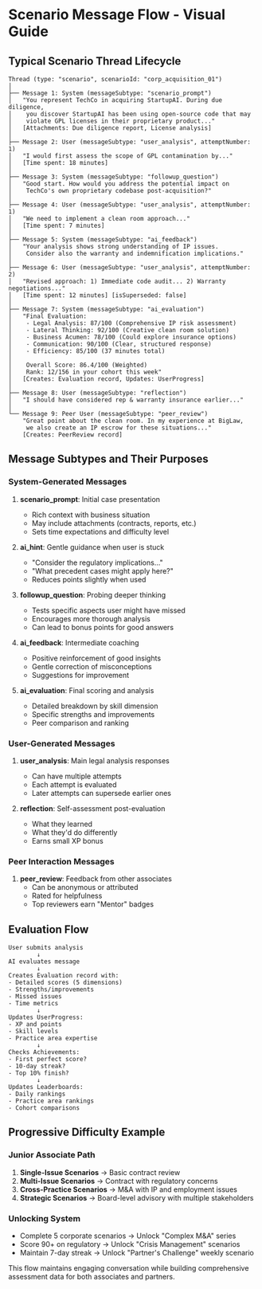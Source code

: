 # Scenario Message Flow - Visual Guide

## Typical Scenario Thread Lifecycle

```
Thread (type: "scenario", scenarioId: "corp_acquisition_01")
│
├── Message 1: System (messageSubtype: "scenario_prompt")
│   "You represent TechCo in acquiring StartupAI. During due diligence,
│    you discover StartupAI has been using open-source code that may
│    violate GPL licenses in their proprietary product..."
│   [Attachments: Due diligence report, License analysis]
│
├── Message 2: User (messageSubtype: "user_analysis", attemptNumber: 1)
│   "I would first assess the scope of GPL contamination by..."
│   [Time spent: 18 minutes]
│
├── Message 3: System (messageSubtype: "followup_question")
│   "Good start. How would you address the potential impact on 
│    TechCo's own proprietary codebase post-acquisition?"
│
├── Message 4: User (messageSubtype: "user_analysis", attemptNumber: 1)
│   "We need to implement a clean room approach..."
│   [Time spent: 7 minutes]
│
├── Message 5: System (messageSubtype: "ai_feedback")
│   "Your analysis shows strong understanding of IP issues.
│    Consider also the warranty and indemnification implications."
│
├── Message 6: User (messageSubtype: "user_analysis", attemptNumber: 2)
│   "Revised approach: 1) Immediate code audit... 2) Warranty negotiations..."
│   [Time spent: 12 minutes] [isSuperseded: false]
│
├── Message 7: System (messageSubtype: "ai_evaluation")
│   "Final Evaluation:
│    - Legal Analysis: 87/100 (Comprehensive IP risk assessment)
│    - Lateral Thinking: 92/100 (Creative clean room solution)
│    - Business Acumen: 78/100 (Could explore insurance options)
│    - Communication: 90/100 (Clear, structured response)
│    - Efficiency: 85/100 (37 minutes total)
│    
│    Overall Score: 86.4/100 (Weighted)
│    Rank: 12/156 in your cohort this week"
│   [Creates: Evaluation record, Updates: UserProgress]
│
├── Message 8: User (messageSubtype: "reflection")
│   "I should have considered rep & warranty insurance earlier..."
│
└── Message 9: Peer User (messageSubtype: "peer_review")
    "Great point about the clean room. In my experience at BigLaw,
     we also create an IP escrow for these situations..."
    [Creates: PeerReview record]
```

## Message Subtypes and Their Purposes

### System-Generated Messages

1. **scenario_prompt**: Initial case presentation
   - Rich context with business situation
   - May include attachments (contracts, reports, etc.)
   - Sets time expectations and difficulty level

2. **ai_hint**: Gentle guidance when user is stuck
   - "Consider the regulatory implications..."
   - "What precedent cases might apply here?"
   - Reduces points slightly when used

3. **followup_question**: Probing deeper thinking
   - Tests specific aspects user might have missed
   - Encourages more thorough analysis
   - Can lead to bonus points for good answers

4. **ai_feedback**: Intermediate coaching
   - Positive reinforcement of good insights
   - Gentle correction of misconceptions
   - Suggestions for improvement

5. **ai_evaluation**: Final scoring and analysis
   - Detailed breakdown by skill dimension
   - Specific strengths and improvements
   - Peer comparison and ranking

### User-Generated Messages

1. **user_analysis**: Main legal analysis responses
   - Can have multiple attempts
   - Each attempt is evaluated
   - Later attempts can supersede earlier ones

2. **reflection**: Self-assessment post-evaluation
   - What they learned
   - What they'd do differently
   - Earns small XP bonus

### Peer Interaction Messages

1. **peer_review**: Feedback from other associates
   - Can be anonymous or attributed
   - Rated for helpfulness
   - Top reviewers earn "Mentor" badges

## Evaluation Flow

```
User submits analysis
        ↓
AI evaluates message
        ↓
Creates Evaluation record with:
- Detailed scores (5 dimensions)
- Strengths/improvements
- Missed issues
- Time metrics
        ↓
Updates UserProgress:
- XP and points
- Skill levels
- Practice area expertise
        ↓
Checks Achievements:
- First perfect score?
- 10-day streak?
- Top 10% finish?
        ↓
Updates Leaderboards:
- Daily rankings
- Practice area rankings
- Cohort comparisons
```

## Progressive Difficulty Example

### Junior Associate Path
1. **Single-Issue Scenarios** → Basic contract review
2. **Multi-Issue Scenarios** → Contract with regulatory concerns
3. **Cross-Practice Scenarios** → M&A with IP and employment issues
4. **Strategic Scenarios** → Board-level advisory with multiple stakeholders

### Unlocking System
- Complete 5 corporate scenarios → Unlock "Complex M&A" series
- Score 90+ on regulatory → Unlock "Crisis Management" scenarios
- Maintain 7-day streak → Unlock "Partner's Challenge" weekly scenario

This flow maintains engaging conversation while building comprehensive assessment data for both associates and partners.